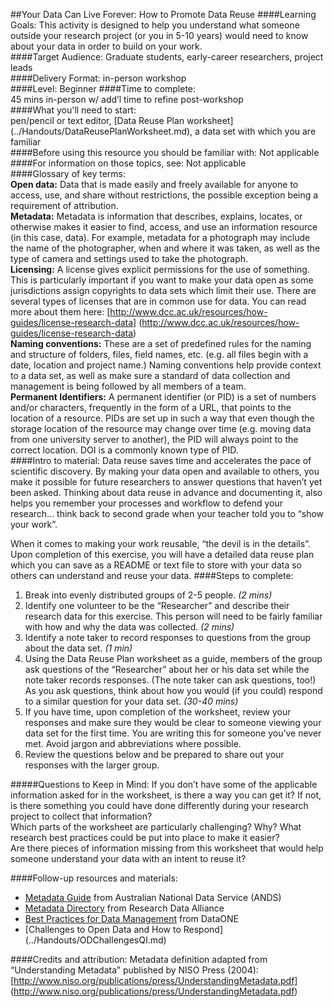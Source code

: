 ##Your Data Can Live Forever: How to Promote Data Reuse
####Learning Goals:
This activity is designed to help you understand what someone outside your research project (or you in 5-10 years) would need to know about your data in order to build on your work.  
####Target Audience: 
Graduate students, early-career researchers, project leads  
####Delivery Format: 
in-person workshop  
####Level: Beginner
####Time to complete:  
45 mins in-person w/ add’l time to refine post-workshop  
####What you'll need to start:  
pen/pencil or text editor, [Data Reuse Plan worksheet] (../Handouts/DataReusePlanWorksheet.md), a data set with which you are familiar  
####Before using this resource you should be familiar with: Not applicable  
####For information on those topics, see: Not applicable  
####Glossary of key terms:  
**Open data:** Data that is made easily and freely available for anyone to access, use, and share without restrictions, the possible exception being a requirement of attribution.  
**Metadata:** Metadata is information that describes, explains, locates, or otherwise makes it easier to find, access, and use  an information resource (in this case, data).  For example, metadata for a photograph may include the name of the photographer, when and where it was taken, as well as the type of camera and settings used to take the photograph.  
**Licensing:** A license gives explicit permissions for the use of something.  This is particularly important if you want to make your data open as some jurisdictions assign copyrights to data sets which limit their use.  There are several types of licenses that are in common use for data.  You can read more about them here: [http://www.dcc.ac.uk/resources/how-guides/license-research-data] (http://www.dcc.ac.uk/resources/how-guides/license-research-data)  
**Naming conventions:** These are a set of predefined rules for the naming and structure of folders, files, field names, etc. (e.g. all files begin with a date, location and project name.)  Naming conventions help provide context to a data set, as well as make sure a standard of data collection and management is being followed by all members of a team.  
**Permanent Identifiers:** A permanent identifier (or PID) is a set of numbers and/or characters, frequently in the form of a URL, that points to the location of a resource.  PIDs are set up in such a way that even though the storage location of the resource may change over time (e.g. moving data from one university server to another), the PID will always point to the correct location.  DOI is a commonly known type of PID.  
####Intro to material:
Data reuse saves time and accelerates the pace of scientific discovery.  By making your data open and available to others, you make it possible for future researchers to answer questions that haven’t yet been asked. Thinking about data reuse in advance and documenting it, also helps you remember your processes and workflow to defend your research... think back to second grade when your teacher told you to “show your work”.  

When it comes to making your work reusable, “the devil is in the details”.  Upon completion of this exercise, you will have a detailed data reuse plan which you can save as a README or text file to store with your data so others can understand and reuse your data.
####Steps to complete:
1. Break into evenly distributed groups of 2-5 people. *(2 mins)*  
2. Identify one volunteer to be the “Researcher” and describe their research data for this exercise.  This person will need to be fairly familiar with how and why the data was collected. *(2 mins)*  
3. Identify a note taker to record responses to questions from the group about the data set. *(1 min)*  
4. Using the Data Reuse Plan worksheet as a guide, members of the group ask questions of the “Researcher” about her or his data set while the note taker records responses.  (The note taker can ask questions, too!)  As you ask questions, think about how you would (if you could) respond to a similar question for your data set. *(30-40 mins)*  
5. If you have time, upon completion of the worksheet, review your responses and make sure they would be clear to someone viewing your data set for the first time.  You are writing this for someone you’ve never met.  Avoid jargon and abbreviations where possible.  
6. Review the questions below and be prepared to share out your responses with the larger group. 

#####Questions to Keep in Mind:
If you don’t have some of the applicable information asked for in the worksheet, is there a way you can get it?  If not, is there something you could have done differently during your research project to collect that information?  
Which parts of the worksheet are particularly challenging?  Why?  What research best practices could be put into place to make it easier?  
Are there pieces of information missing from this worksheet that would help someone understand your data with an intent to reuse it?  

####Follow-up resources and materials:
* [Metadata Guide](http://www.ands.org.au/guides/metadata-working.html) from Australian National Data Service (ANDS)
* [Metadata Directory](http://rd-alliance.github.io/metadata-directory/) from Research Data Alliance
* [Best Practices for Data Management](https://www.dataone.org/sites/all/documents/DataONE_BP_Primer_020212.pdf) from DataONE
* [Challenges to Open Data and How to Respond] (../Handouts/ODChallengesQI.md)

####Credits and attribution:
Metadata definition adapted from “Understanding Metadata” published by NISO Press (2004): [http://www.niso.org/publications/press/UnderstandingMetadata.pdf] (http://www.niso.org/publications/press/UnderstandingMetadata.pdf)
